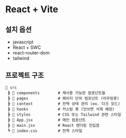 # React + Vite

## 설치 옵션
- javascript
- React + SWC
- react-router-dom
- tailwind

## 프로젝트 구조
```
📁 src
 ┣ 📁 components        # 재사용 가능한 컴포넌트들
 ┣ 📁 pages             # 페이지 단위 컴포넌트 (라우팅용)
 ┣ 📁 context           # 전역 상태 관리 (ex. 다크 모드)
 ┣ 📁 hooks             # 커스텀 훅 (안쓰면 삭제 예정)
 ┣ 📁 styles            # CSS 또는 Tailwind 관련 스타일
 ┣ 📄 App.jsx           # 메인 컴포넌트
 ┣ 📄 main.jsx          # React 렌더링 진입점
 ┗ 📄 index.css         # 전역 스타일
```